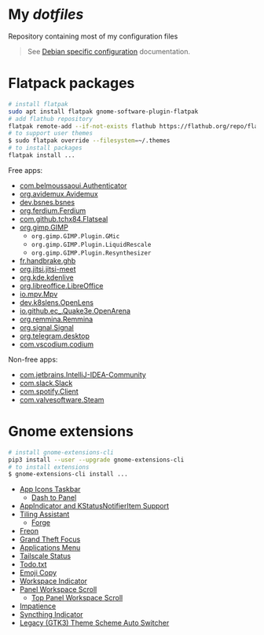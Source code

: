 # My _dotfiles_

Repository containing most of my configuration files

> See [Debian specific configuration](./debian/apt.md) documentation.

# Flatpack packages

```sh
# install flatpak
sudo apt install flatpak gnome-software-plugin-flatpak
# add flathub repository
flatpak remote-add --if-not-exists flathub https://flathub.org/repo/flathub.flatpakrepo
# to support user themes
$ sudo flatpak override --filesystem=~/.themes
# to install packages
flatpak install ...
```

Free apps:

- [com.belmoussaoui.Authenticator](https://flathub.org/apps/details/com.belmoussaoui.Authenticator)
- [org.avidemux.Avidemux](https://flathub.org/apps/details/org.avidemux.Avidemux)
- [dev.bsnes.bsnes](https://flathub.org/apps/details/dev.bsnes.bsnes)
- [org.ferdium.Ferdium](https://flathub.org/apps/details/org.ferdium.Ferdium)
- [com.github.tchx84.Flatseal](https://flathub.org/apps/details/com.github.tchx84.Flatseal)
- [org.gimp.GIMP](https://flathub.org/apps/details/org.gimp.GIMP)
  - `org.gimp.GIMP.Plugin.GMic`
  - `org.gimp.GIMP.Plugin.LiquidRescale`
  - `org.gimp.GIMP.Plugin.Resynthesizer`
- [fr.handbrake.ghb](https://flathub.org/apps/details/fr.handbrake.ghb)
- [org.jitsi.jitsi-meet](https://flathub.org/apps/details/org.jitsi.jitsi-meet)
- [org.kde.kdenlive](https://flathub.org/apps/details/org.kde.kdenlive)
- [org.libreoffice.LibreOffice](https://flathub.org/apps/details/org.libreoffice.LibreOffice)
- [io.mpv.Mpv](https://flathub.org/apps/details/io.mpv.Mpv)
- [dev.k8slens.OpenLens](https://flathub.org/apps/details/dev.k8slens.OpenLens)
- [io.github.ec\_.Quake3e.OpenArena](https://flathub.org/apps/details/io.github.ec_.Quake3e.OpenArena)
- [org.remmina.Remmina](https://flathub.org/apps/details/org.remmina.Remmina)
- [org.signal.Signal](https://flathub.org/apps/details/org.signal.Signal)
- [org.telegram.desktop](https://flathub.org/apps/details/org.telegram.desktop)
- [com.vscodium.codium](https://flathub.org/apps/details/com.vscodium.codium)

Non-free apps:

- [com.jetbrains.IntelliJ-IDEA-Community](https://flathub.org/apps/details/com.jetbrains.IntelliJ-IDEA-Community)
- [com.slack.Slack](https://flathub.org/apps/details/com.slack.Slack)
- [com.spotify.Client](https://flathub.org/apps/details/com.spotify.Client)
- [com.valvesoftware.Steam](https://flathub.org/apps/details/com.valvesoftware.Steam)

# Gnome extensions

```sh
# install gnome-extensions-cli
pip3 install --user --upgrade gnome-extensions-cli
# to install extensions
$ gnome-extensions-cli install ...
```

- [App Icons Taskbar](https://extensions.gnome.org/extension/4944/app-icons-taskbar/)
  - [Dash to Panel](https://extensions.gnome.org/extension/1160/dash-to-panel/)
- [AppIndicator and KStatusNotifierItem Support](https://extensions.gnome.org/extension/615/appindicator-support/)
- [Tiling Assistant](https://extensions.gnome.org/extension/3733/tiling-assistant/)
  - [Forge](https://extensions.gnome.org/extension/4481/forge/)
- [Freon](https://extensions.gnome.org/extension/841/freon/)
- [Grand Theft Focus](https://extensions.gnome.org/extension/5410/grand-theft-focus/)
- [Applications Menu](https://extensions.gnome.org/extension/6/applications-menu/)
- [Tailscale Status](https://extensions.gnome.org/extension/5112/tailscale-status/)
- [Todo.txt](https://extensions.gnome.org/extension/570/todotxt/)
- [Emoji Copy](https://extensions.gnome.org/extension/6242/emoji-copy/)
- [Workspace Indicator](https://extensions.gnome.org/extension/21/workspace-indicator/)
- [Panel Workspace Scroll ](https://extensions.gnome.org/extension/6523/panel-workspace-scroll/)
  - [Top Panel Workspace Scroll](https://extensions.gnome.org/extension/701/top-panel-workspace-scroll/)
- [Impatience](https://extensions.gnome.org/extension/277/impatience/)
- [Syncthing Indicator](https://extensions.gnome.org/extension/1070/syncthing-indicator/)
- [Legacy (GTK3) Theme Scheme Auto Switcher](https://extensions.gnome.org/extension/4998/legacy-gtk3-theme-scheme-auto-switcher/)
